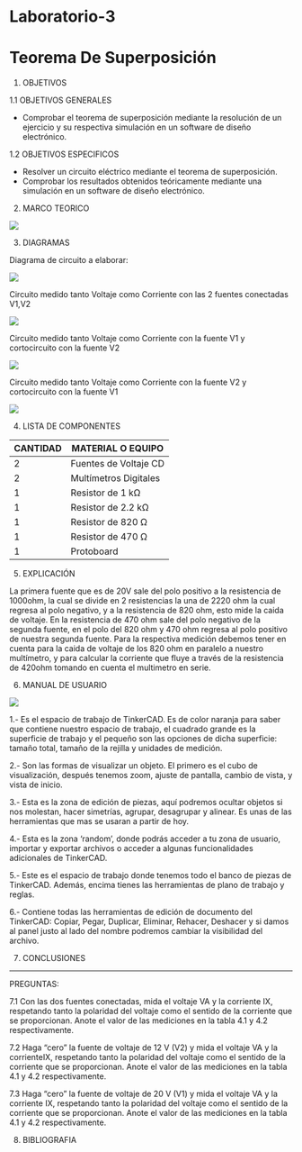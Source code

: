 # Laboratorio-3
# Teorema De Superposición
1. OBJETIVOS

1.1 OBJETIVOS GENERALES

* Comprobar el teorema de superposición mediante la resolución de un ejercicio y su respectiva simulación en un software de diseño electrónico.

1.2 OBJETIVOS ESPECIFICOS

* Resolver un circuito eléctrico mediante el teorema de superposición. 
* Comprobar   los   resultados   obtenidos   teóricamente   mediante   una   simulación   en   un software de diseño electrónico.

2. MARCO TEORICO

![](https://github.com/JosueCamp2020/Laboratorio-3/blob/main/Imagenes/Teorema%20de%20superposicio%CC%81n.jpg)

3. DIAGRAMAS

Diagrama de circuito a elaborar:

![](https://github.com/JosueCamp2020/Laboratorio-3/blob/main/Imagenes/CircuitoLab.png)

Circuito medido tanto Voltaje como Corriente con las 2 fuentes conectadas V1,V2

![](https://github.com/JosueCamp2020/Laboratorio-3/blob/main/Imagenes/CircuitoCompleto.png)

Circuito medido tanto Voltaje como Corriente con la fuente V1 y cortocircuito con la fuente V2

![](https://github.com/JosueCamp2020/Laboratorio-3/blob/main/Imagenes/CortoCircuito20V.png)

Circuito medido tanto Voltaje como Corriente con la fuente V2 y cortocircuito con la fuente V1

![](https://github.com/JosueCamp2020/Laboratorio-3/blob/main/Imagenes/CortoCircuito12V.png)

4. LISTA DE COMPONENTES

| CANTIDAD | MATERIAL O EQUIPO |
| ------------- | ------------- |
| 2 | Fuentes de Voltaje CD  |
| 2 | Multímetros Digitales |
| 1 | Resistor de 1 kΩ |
| 1 | Resistor de 2.2 kΩ |
| 1 | Resistor de 820 Ω  |
| 1 | Resistor de 470 Ω  |
| 1 | Protoboard  |

5. EXPLICACIÓN

La primera fuente que es de 20V sale del polo positivo a la resistencia de 1000ohm, la cual se divide en 2 resistencias la una de 2220 ohm la cual regresa al polo negativo, y a la resistencia de 820 ohm, esto mide la caida de voltaje.
En la resistencia de 470 ohm sale del polo negativo de la segunda fuente, en el polo del 820 ohm y 470 ohm regresa al polo positivo de nuestra segunda fuente.
Para la respectiva medición debemos tener en cuenta para la caida de voltaje de los 820 ohm en paralelo a nuestro multímetro, y para calcular la corriente que fluye a través de la resistencia de 420ohm tomando en cuenta el multimetro en serie.

6. MANUAL DE USUARIO

![](https://github.com/JosueCamp2020/Laboratorio-3/blob/main/Imagenes/Manual.jpg)

1.- Es el espacio de trabajo de TinkerCAD. Es de color naranja para saber que contiene nuestro espacio de trabajo, el cuadrado grande es la superficie de trabajo y el pequeño son las opciones de dicha superficie: tamaño total, tamaño de la rejilla y unidades de medición.

2.- Son las formas de visualizar un objeto. El primero es el cubo de visualización, después tenemos zoom, ajuste de pantalla, cambio de vista, y vista de inicio.

3.- Esta es la zona de edición de piezas, aquí podremos ocultar objetos si nos molestan, hacer simetrías, agrupar, desagrupar y alinear. Es unas de las herramientas que mas se usaran a partir de hoy.

4.- Esta es la zona ‘random’, donde podrás acceder a tu zona de usuario, importar y exportar archivos o acceder a algunas funcionalidades adicionales de TinkerCAD.

5.- Este es el espacio de trabajo donde tenemos todo el banco de piezas de TinkerCAD. Además, encima tienes las herramientas de plano de trabajo y reglas.

6.- Contiene todas las herramientas de edición de documento del TinkerCAD: Copiar, Pegar, Duplicar, Eliminar, Rehacer, Deshacer y si damos al panel justo al lado del nombre podremos cambiar la visibilidad del archivo.

7. CONCLUSIONES

--------------------------------------------------------------------------
PREGUNTAS:

7.1 Con las dos fuentes conectadas, mida el voltaje VA y la corriente IX, respetando tanto la polaridad del voltaje como el sentido de la corriente que se proporcionan. Anote el valor de las mediciones en la tabla 4.1 y 4.2 respectivamente.


7.2 Haga “cero” la fuente de voltaje de 12 V (V2) y mida el voltaje VA y la corrienteIX, respetando tanto la polaridad del voltaje como el sentido de la corriente que se proporcionan. Anote el valor de las mediciones en la tabla 4.1 y 4.2 respectivamente.

7.3 Haga “cero” la fuente de voltaje de 20 V (V1) y mida el voltaje VA y la corriente IX, respetando tanto la polaridad del voltaje como el sentido de la corriente que se proporcionan. Anote el valor de las mediciones en la tabla 4.1 y 4.2 respectivamente.

8. BIBLIOGRAFIA
